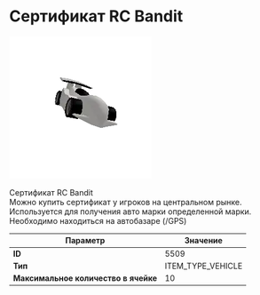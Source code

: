 # Сертификат RC Bandit

![Item Image](../img/5509.webp?raw=true)

Сертификат RC Bandit<br>Можно купить сертификат у игроков на центральном рынке.<br>Используется для получения авто марки определенной марки.<br>Необходимо находиться на автобазаре (/GPS)


| Параметр | Значение |
|----------|----------|
| **ID** | 5509 |
| **Тип** | ITEM_TYPE_VEHICLE |
| **Максимальное количество в ячейке** | 10 |

